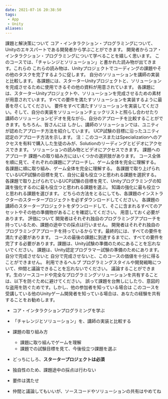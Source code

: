 ```yaml
---
date: 2021-07-16 20:38:50
tags: 
 - App
 - Unity
aliases:
---
```


課題と解決策について
コア・インタラクション・プログラミングについて、Unityのエキスパートである開発者から学ぶことができます。
開発者からコア・インタラクション・プログラミングについて学べることを嬉しく思います。
このコースでは、「チャレンジとソリューション」と書かれた読み物が出てきます。これらの
これらの読み物は、Unityプロジェクトでコーディングの課題やその他のタスクを完了するように促します。
自分のソリューションを講師の実装と比較します。
各課題には、スターターUnityプロジェクトと、ソリューションを完成させるために使用できるその他の資料が用意されています。
各課題には、スターターUnityプロジェクトや、ソリューションを完成させるための素材が用意されています。すべての要件を満たすソリューションを実装するように最善を尽くしてください。
要件をすべて満たすソリューションを実装してください。そして、自分の実装をソリューションチェックリストと照らし合わせたり
講師のソリューションビデオを見ながら、自分のアプローチを比較することができます。もちろん、皆さんには
しかし、講師のソリューションでは、ユニティが認めたアプローチ方法を紹介しています。
UCP試験の目標に沿ったユニティ認定のアプローチ方法を示します。
注：このコースまたはSpecializationへのアクセスを有料で購入した生徒のみが、Solutionのリーディングとビデオにアクセスできます。
ソリューションの読み物とビデオにアクセスできます。
課題へのアプローチ
課題への取り組み方にはいくつかの選択肢があります。
コース全体を順に見て、それぞれの課題にアプローチし、ゲーム全体を完全に理解する。
各課題に順に取り組み、ゲーム全体を完全に理解する。
各課題で取り上げられているUCP試験の目標を見て、自分に最も役立つと思われる課題を選択する。
各課題で取り上げられているUCP試験の目標を見て、Unityプログラミングの知識を強化するのに最も役立つと思われる課題を選ぶ。
知識の強化に最も役立つと思われる課題を選びます。
どちらの方法をとるにしても、各課題のインストラクターのスタータープロジェクトを必ずダウンロードしてください。
各課題の講師のスタータープロジェクトをダウンロードして、そこに含まれるすべてのアセットやその他の準備物があることを確認してください。
用意しておく必要があります。
評価について
開発者はそれぞれ独自のプログラミングアプローチを持っているため、課題の途中での採点は行いません。
開発者はそれぞれ独自のプログラミングアプローチを持っているからです。最終的には、すべての要件を満たす必要があります。
コースの最後の課題に到達するまでに、すべての要件を完了する必要があります。課題は、Unity試験の準備のためにあることを忘れないでください。
課題は、Unity認定プログラマー試験の準備のためにあります。自分で完成させないと
自分で完成させないと、このコースの価値を十分に得ることができません。
利用できるヘルプ
プログラミングスタイルや開発戦略について、仲間と議論できることを忘れないでください。
議論することができます。生のソースコードや完全なプログラミングソリューションを共有することは、以下を防ぐために避けてください。
誤って課題を台無しにしたり、意図的な盗用を防ぐためです。しかし、他の参加者を知っている場合は
このコースを受講している他のUnityゲーム開発者を知っている場合は、あなたの経験を共有することをお勧めします。



- コア・インタラクションプログラミングを学ぶ　
- 「チャレンジとソリューション」を、講師の実装と比較する
- 課題の取り組み方
	- 課題に取り組んでゲームを理解
	- 課題での試験目標を見て、今後役立つ課題を選ぶ
- どっちにしろ、**スタータープロジェクトは必須**

- 独自性のため、課題途中の採点は行わない
- 要件は満たせ

- 仲間と議論してもいいが、ソースコードやソリューションの共有はやめてね